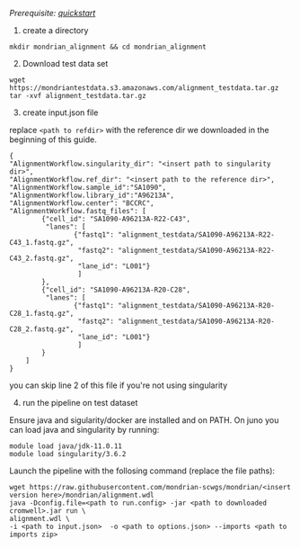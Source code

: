 
*Prerequisite: [quickstart](README.md)*


1. create a directory 
```
mkdir mondrian_alignment && cd mondrian_alignment
```

2. Download test data set

```
wget https://mondriantestdata.s3.amazonaws.com/alignment_testdata.tar.gz
tar -xvf alignment_testdata.tar.gz

```


3. create input.json file

replace `<path to refdir>` with the reference dir we downloaded in the beginning of this guide.

```
{
"AlignmentWorkflow.singularity_dir": "<insert path to singularity dir>",
"AlignmentWorkflow.ref_dir": "<insert path to the reference dir>",
"AlignmentWorkflow.sample_id":"SA1090",
"AlignmentWorkflow.library_id":"A96213A",
"AlignmentWorkflow.center": "BCCRC",
"AlignmentWorkflow.fastq_files": [
        {"cell_id": "SA1090-A96213A-R22-C43",
         "lanes": [
                {"fastq1": "alignment_testdata/SA1090-A96213A-R22-C43_1.fastq.gz",
                 "fastq2": "alignment_testdata/SA1090-A96213A-R22-C43_2.fastq.gz",
                 "lane_id": "L001"}
                 ]
        },
        {"cell_id": "SA1090-A96213A-R20-C28",
         "lanes": [
                {"fastq1": "alignment_testdata/SA1090-A96213A-R20-C28_1.fastq.gz",
                 "fastq2": "alignment_testdata/SA1090-A96213A-R20-C28_2.fastq.gz",
                 "lane_id": "L001"}
                 ]
        }
    ]
}
```

you can skip line 2 of this file if you're not using singularity 

4. run the pipeline on test dataset

Ensure java and sigularity/docker are installed and on PATH. On juno you can load  java and singularity by running:

```
module load java/jdk-11.0.11
module load singularity/3.6.2
```

Launch the pipeline with the follosing command (replace the file paths):

```
wget https://raw.githubusercontent.com/mondrian-scwgs/mondrian/<insert version here>/mondrian/alignment.wdl
java -Dconfig.file=<path to run.config> -jar <path to downloaded cromwell>.jar run \
alignment.wdl \
-i <path to input.json>  -o <path to options.json> --imports <path to imports zip>
```
